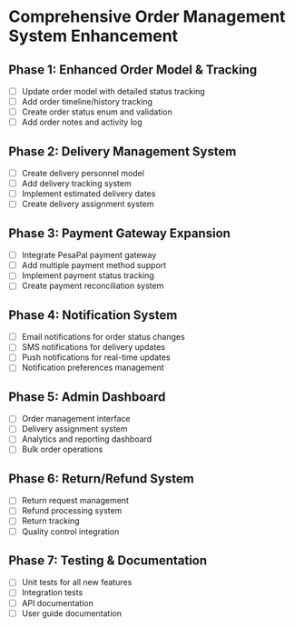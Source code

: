 # Comprehensive Order Management System Enhancement

## Phase 1: Enhanced Order Model & Tracking

- [ ] Update order model with detailed status tracking
- [ ] Add order timeline/history tracking
- [ ] Create order status enum and validation
- [ ] Add order notes and activity log

## Phase 2: Delivery Management System

- [ ] Create delivery personnel model
- [ ] Add delivery tracking system
- [ ] Implement estimated delivery dates
- [ ] Create delivery assignment system

## Phase 3: Payment Gateway Expansion

- [ ] Integrate PesaPal payment gateway
- [ ] Add multiple payment method support
- [ ] Implement payment status tracking
- [ ] Create payment reconciliation system

## Phase 4: Notification System

- [ ] Email notifications for order status changes
- [ ] SMS notifications for delivery updates
- [ ] Push notifications for real-time updates
- [ ] Notification preferences management

## Phase 5: Admin Dashboard

- [ ] Order management interface
- [ ] Delivery assignment system
- [ ] Analytics and reporting dashboard
- [ ] Bulk order operations

## Phase 6: Return/Refund System

- [ ] Return request management
- [ ] Refund processing system
- [ ] Return tracking
- [ ] Quality control integration

## Phase 7: Testing & Documentation

- [ ] Unit tests for all new features
- [ ] Integration tests
- [ ] API documentation
- [ ] User guide documentation
